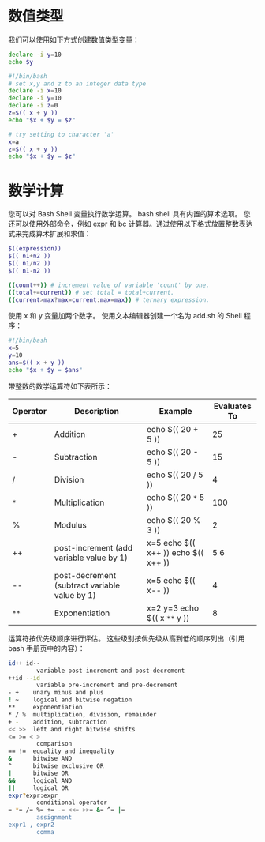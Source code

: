 # 数值类型

我们可以使用如下方式创建数值类型变量：

```sh
declare -i y=10
echo $y
```

```sh
#!/bin/bash
# set x,y and z to an integer data type
declare -i x=10
declare -i y=10
declare -i z=0
z=$(( x + y ))
echo "$x + $y = $z"

# try setting to character 'a'
x=a
z=$(( x + y ))
echo "$x + $y = $z"
```

# 数学计算

您可以对 Bash Shell 变量执行数学运算。 bash shell 具有内置的算术选项。 您还可以使用外部命令，例如 expr 和 bc 计算器。通过使用以下格式放置整数表达式来完成算术扩展和求值：

```sh
$((expression))
$(( n1+n2 ))
$(( n1/n2 ))
$(( n1-n2 ))

((count++)) # increment value of variable 'count' by one.
((total+=current)) # set total = total+current.
((current>max?max=current:max=max)) # ternary expression.
```

使用 x 和 y 变量加两个数字。 使用文本编辑器创建一个名为 add.sh 的 Shell 程序：

```sh
#!/bin/bash
x=5
y=10
ans=$(( x + y ))
echo "$x + $y = $ans"
```

带整数的数学运算符如下表所示：

| Operator | Description                                   | Example                             | Evaluates To |
| -------- | --------------------------------------------- | ----------------------------------- | ------------ |
| +        | Addition                                      | echo \$(( 20 + 5 ))                 | 25           |
| -        | Subtraction                                   | echo \$(( 20 - 5 ))                 | 15           |
| /        | Division                                      | echo \$(( 20 / 5 ))                 | 4            |
| `*`      | Multiplication                                | echo \$(( 20 `*` 5 ))               | 100          |
| %        | Modulus                                       | echo \$(( 20 % 3 ))                 | 2            |
| ++       | post-increment (add variable value by 1)      | x=5 echo $(( x++ )) echo $(( x++ )) | 5 6          |
| --       | post-decrement (subtract variable value by 1) | x=5 echo \$(( x-- ))                | 4            |
| `**`     | Exponentiation                                | x=2 y=3 echo \$(( x `**` y ))       | 8            |

运算符按优先级顺序进行评估。 这些级别按优先级从高到低的顺序列出（引用 bash 手册页中的内容）：

```sh
id++ id--
        variable post-increment and post-decrement
++id --id
        variable pre-increment and pre-decrement
- +    unary minus and plus
! ~    logical and bitwise negation
**     exponentiation
* / %  multiplication, division, remainder
+ -    addition, subtraction
<< >>  left and right bitwise shifts
<= >= < >
        comparison
== !=  equality and inequality
&      bitwise AND
^      bitwise exclusive OR
|      bitwise OR
&&     logical AND
||     logical OR
expr?expr:expr
        conditional operator
= *= /= %= += -= <<= >>= &= ^= |=
        assignment
expr1 , expr2
        comma
```

